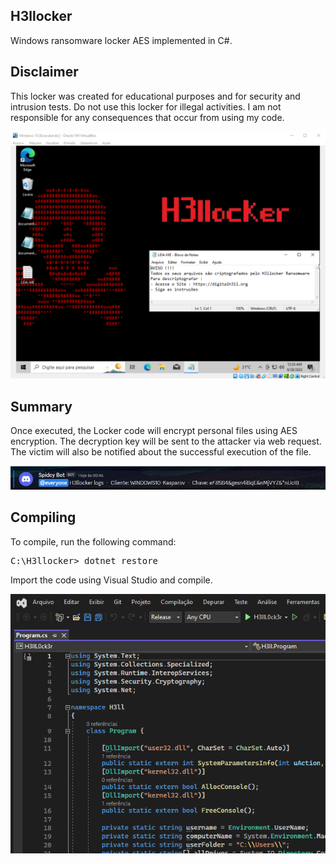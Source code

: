 ## H3llocker
Windows ransomware locker AES implemented in C#.

## Disclaimer
This locker was created for educational purposes and for security and intrusion tests. Do not use this locker for illegal activities. I am not responsible for any consequences that occur from using my code.

<p align="center">
  <img src="https://raw.githubusercontent.com/kasp4rov/H3llocker/main/images/desktop.png" alt="Desktop" width="800"/>
</p>

## Summary
Once executed, the Locker code will encrypt personal files using AES encryption. The decryption key will be sent to the attacker via web request. The victim will also be notified about the successful execution of the file.

<p align="center">
  <img src="https://raw.githubusercontent.com/kasp4rov/H3llocker/main/images/webhook.png" alt="IMG" />
</p>

## Compiling

To compile, run the following command: 
<pre>C:\H3llocker> dotnet restore </pre>

Import the code using Visual Studio and compile.

![Visual Studio](https://raw.githubusercontent.com/kasp4rov/H3llocker/main/images/image.png)
